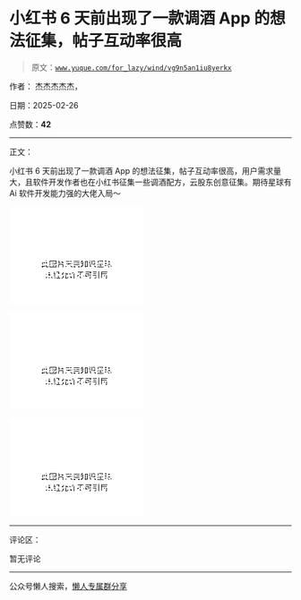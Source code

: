 # 小红书 6 天前出现了一款调酒 App 的想法征集，帖子互动率很高

> 原文：[`www.yuque.com/for_lazy/wind/vg9n5an1iu8yerkx`](https://www.yuque.com/for_lazy/wind/vg9n5an1iu8yerkx)

作者： 杰杰杰杰杰，

日期：2025-02-26

点赞数：**42**

* * *

正文：

小红书 6 天前出现了一款调酒 App 的想法征集，帖子互动率很高，用户需求量大，且软件开发作者也在小红书征集一些调酒配方，云股东创意征集。期待星球有 Ai 软件开发能力强的大佬入局～

![](img/92232d6d9387050bb97afcc8afa82108.png "None")

![](img/f11ddc376723b9a7ad0ee052b2adc772.png "None")

![](img/1f90a4400b2fea7a7e8cfe1cd82e1fff.png "None")

* * *

评论区：

暂无评论

* * *

公众号懒人搜索，[懒人专属群分享](https://lazybook.fun/#/blog/group)